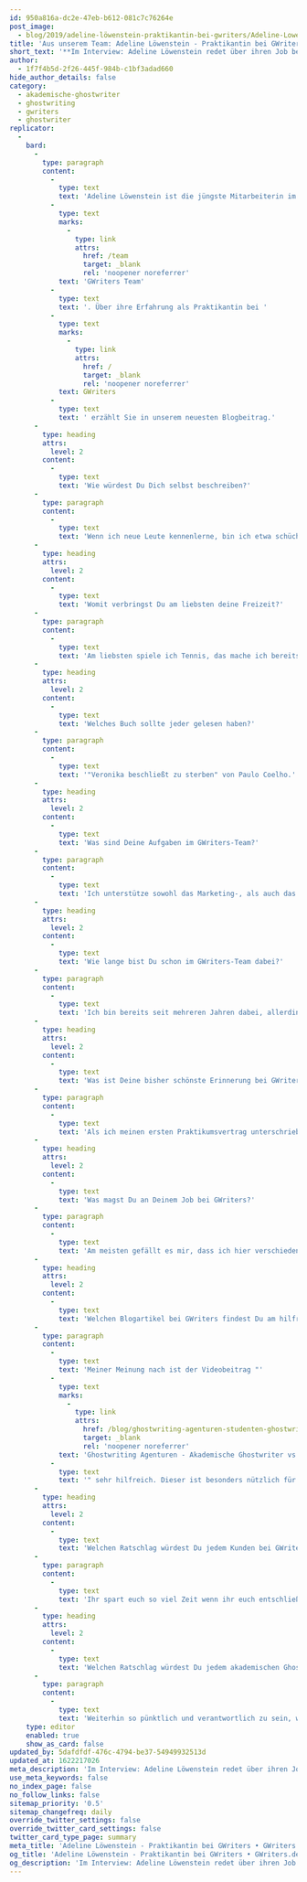 ```yaml
---
id: 950a816a-dc2e-47eb-b612-081c7c76264e
post_image:
  - blog/2019/adeline-löwenstein-praktikantin-bei-gwriters/Adeline-Lowenstein.jpg
title: 'Aus unserem Team: Adeline Löwenstein - Praktikantin bei GWriters'
short_text: '**Im Interview: Adeline Löwenstein redet über ihren Job bei GWriters sowie ihre Ratschläge an akademische Ghostwriter & Kunden unserer Ghostwriter-Agentur.**'
author:
  - 1f7f4b5d-2f26-445f-984b-c1bf3adad660
hide_author_details: false
category:
  - akademische-ghostwriter
  - ghostwriting
  - gwriters
  - ghostwriter
replicator:
  -
    bard:
      -
        type: paragraph
        content:
          -
            type: text
            text: 'Adeline Löwenstein ist die jüngste Mitarbeiterin im '
          -
            type: text
            marks:
              -
                type: link
                attrs:
                  href: /team
                  target: _blank
                  rel: 'noopener noreferrer'
            text: 'GWriters Team'
          -
            type: text
            text: '. Über ihre Erfahrung als Praktikantin bei '
          -
            type: text
            marks:
              -
                type: link
                attrs:
                  href: /
                  target: _blank
                  rel: 'noopener noreferrer'
            text: GWriters
          -
            type: text
            text: ' erzählt Sie in unserem neuesten Blogbeitrag.'
      -
        type: heading
        attrs:
          level: 2
        content:
          -
            type: text
            text: 'Wie würdest Du Dich selbst beschreiben?'
      -
        type: paragraph
        content:
          -
            type: text
            text: 'Wenn ich neue Leute kennenlerne, bin ich etwa schüchtern und leise am Anfang, aber ich glaube ich bin eine freundliche und positive Person.'
      -
        type: heading
        attrs:
          level: 2
        content:
          -
            type: text
            text: 'Womit verbringst Du am liebsten deine Freizeit?'
      -
        type: paragraph
        content:
          -
            type: text
            text: 'Am liebsten spiele ich Tennis, das mache ich bereits seit 14 Jahren. Dabei kann ich meinen Kopf so richtig frei kriegen, um dann später wieder konzentriert an die Arbeit zu gehen.'
      -
        type: heading
        attrs:
          level: 2
        content:
          -
            type: text
            text: 'Welches Buch sollte jeder gelesen haben?'
      -
        type: paragraph
        content:
          -
            type: text
            text: '"Veronika beschließt zu sterben" von Paulo Coelho.'
      -
        type: heading
        attrs:
          level: 2
        content:
          -
            type: text
            text: 'Was sind Deine Aufgaben im GWriters-Team?'
      -
        type: paragraph
        content:
          -
            type: text
            text: 'Ich unterstütze sowohl das Marketing-, als auch das Sales-Team, indem ich verschiedene kleinere Aufgaben je nach Bedarf erfülle. Gelegentlich arbeite ich auch direkt mit unseren akademischen Ghostwritern zusammen, wenn es beispielsweise um administrative Prozesse geht.'
      -
        type: heading
        attrs:
          level: 2
        content:
          -
            type: text
            text: 'Wie lange bist Du schon im GWriters-Team dabei?'
      -
        type: paragraph
        content:
          -
            type: text
            text: 'Ich bin bereits seit mehreren Jahren dabei, allerdings mit Unterbrechungen. Ich studiere noch, verbringe meine Semesterferien aber immer bei GWriters als Praktikantin in verschiedenen Bereichen.'
      -
        type: heading
        attrs:
          level: 2
        content:
          -
            type: text
            text: 'Was ist Deine bisher schönste Erinnerung bei GWriters?'
      -
        type: paragraph
        content:
          -
            type: text
            text: 'Als ich meinen ersten Praktikumsvertrag unterschrieben habe und sofort herzlich aufgenommen wurde.'
      -
        type: heading
        attrs:
          level: 2
        content:
          -
            type: text
            text: 'Was magst Du an Deinem Job bei GWriters?'
      -
        type: paragraph
        content:
          -
            type: text
            text: 'Am meisten gefällt es mir, dass ich hier verschiedene nützliche Erfahrungen sammeln kann. Ich studiere Wirtschaftspädagogik im Hauptfach und Kommunikationswissenschaft im Nebenfach und ich kann alle meine Kenntnisse bei der Arbeit in die Tat umsetzen. Ebenso lerne ich jeden Tag viele neue Sachen von den Kollegen, deren Erfahrung ich ständig aufs Neue zu schätzen lerne.'
      -
        type: heading
        attrs:
          level: 2
        content:
          -
            type: text
            text: 'Welchen Blogartikel bei GWriters findest Du am hilfreichsten und warum?'
      -
        type: paragraph
        content:
          -
            type: text
            text: 'Meiner Meinung nach ist der Videobeitrag "'
          -
            type: text
            marks:
              -
                type: link
                attrs:
                  href: /blog/ghostwriting-agenturen-studenten-ghostwriter/
                  target: _blank
                  rel: 'noopener noreferrer'
            text: 'Ghostwriting Agenturen - Akademische Ghostwriter vs. Studenten Ghostwriter'
          -
            type: text
            text: '" sehr hilfreich. Dieser ist besonders nützlich für alle Studenten, die sich entschieden haben, Hilfe bei Ghostwritern zu suchen, aber nicht wissen, wo sie nach diesen suchen sollen. Besonders in Kleinanzeigen oder im schwarzen Brett im Studentenwohnheim findet man oft "Hobbyschreiber" oder ähnliches - vertrauen sollte man aber nur den Profis!'
      -
        type: heading
        attrs:
          level: 2
        content:
          -
            type: text
            text: 'Welchen Ratschlag würdest Du jedem Kunden bei GWriters geben?'
      -
        type: paragraph
        content:
          -
            type: text
            text: 'Ihr spart euch so viel Zeit wenn ihr euch entschließt, GWriters für eure Mustervorlagen zu beauftragen - nutzt diese Zeit! Lernt für die schwierigen Klausuren oder holt den lange überfälligen Urlaub nach, um euch mal wieder so richtig zu entspannen!'
      -
        type: heading
        attrs:
          level: 2
        content:
          -
            type: text
            text: 'Welchen Ratschlag würdest Du jedem akademischen Ghostwriter bei GWriters geben?'
      -
        type: paragraph
        content:
          -
            type: text
            text: 'Weiterhin so pünktlich und verantwortlich zu sein, wie bisher. Ihr leistet tolle Arbeit!'
    type: editor
    enabled: true
    show_as_card: false
updated_by: 5dafdfdf-476c-4794-be37-54949932513d
updated_at: 1622217026
meta_description: 'Im Interview: Adeline Löwenstein redet über ihren Job bei GWriters sowie ihre Ratschläge an akademische Ghostwriter & Kunden unserer Ghostwriter-Agentur.'
use_meta_keywords: false
no_index_page: false
no_follow_links: false
sitemap_priority: '0.5'
sitemap_changefreq: daily
override_twitter_settings: false
override_twitter_card_settings: false
twitter_card_type_page: summary
meta_title: 'Adeline Löwenstein - Praktikantin bei GWriters • GWriters.de'
og_title: 'Adeline Löwenstein - Praktikantin bei GWriters • GWriters.de'
og_description: 'Im Interview: Adeline Löwenstein redet über ihren Job bei GWriters sowie ihre Ratschläge an akademische Ghostwriter & Kunden unserer Ghostwriter-Agentur.'
---
```

